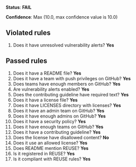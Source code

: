 **Status**: **FAIL**

**Confidence**: Max (10.0, max confidence value is 10.0)

## Violated rules

1.  Does it have unresolved vulnerability alerts? **Yes**


## Passed rules

1.  Does it have a README file? **Yes**
1.  Does it have a team with push privileges on GitHub? **Yes**
1.  Does teams have enough members on GitHub? **Yes**
1.  Are vulnerability alerts enabled? **Yes**
1.  Does the contributing guideline have required text? **Yes**
1.  Does it have a license file? **Yes**
1.  Does it have LICENSES directory with licenses? **Yes**
1.  Does it have an admin team on GitHub? **Yes**
1.  Does it have enough admins on GitHub? **Yes**
1.  Does it have a security policy? **Yes**
1.  Does it have enough teams on GitHub? **Yes**
1.  Does it have a contributing guideline? **Yes**
1.  Does the license have disallowed content? **No**
1.  Does it use an allowed license? **Yes**
1.  Does README mention REUSE? **Yes**
1.  Is it registered in REUSE? **Yes**
1.  Is it compliant with REUSE rules? **Yes**



